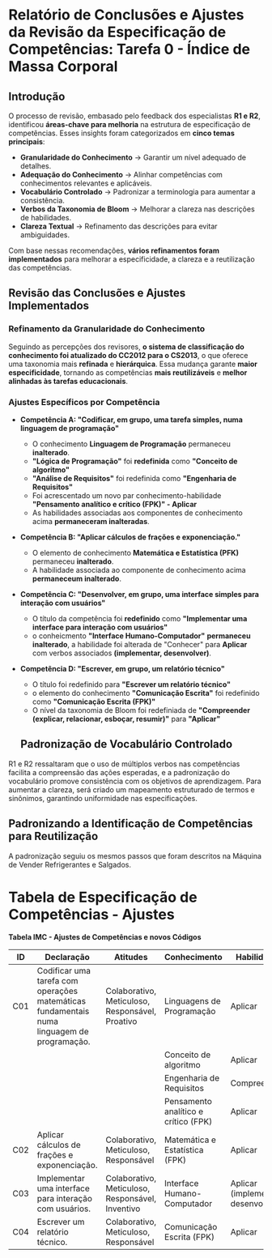 # Relatório de Conclusões e Ajustes da Revisão da Especificação de Competências: Tarefa 0 - Índice de Massa Corporal

## **Introdução** 

O processo de revisão, embasado pelo feedback dos especialistas **R1 e R2**, identificou **áreas-chave para melhoria** na estrutura de especificação de competências. Esses insights foram categorizados em **cinco temas principais**:
- **Granularidade do Conhecimento** → Garantir um nível adequado de detalhes.
- **Adequação do Conhecimento** → Alinhar competências com conhecimentos relevantes e aplicáveis.
- **Vocabulário Controlado** → Padronizar a terminologia para aumentar a consistência.
- **Verbos da Taxonomia de Bloom** → Melhorar a clareza nas descrições de habilidades.
- **Clareza Textual** → Refinamento das descrições para evitar ambiguidades.

Com base nessas recomendações, **vários refinamentos foram implementados** para melhorar a especificidade, a clareza e a reutilização das competências.

## **Revisão das Conclusões e Ajustes Implementados**

### **Refinamento da Granularidade do Conhecimento**
Seguindo as percepções dos revisores, **o sistema de classificação do conhecimento foi atualizado do CC2012 para o CS2013**, o que oferece uma taxonomia mais **refinada** e **hierárquica**. Essa mudança garante **maior especificidade**, tornando as competências **mais reutilizáveis** e **melhor alinhadas às tarefas educacionais**.

### **Ajustes Específicos por Competência**

- **Competência A: "Codificar, em grupo, uma tarefa simples, numa linguagem de programação"**
  - O conhecimento **Linguagem de Programação** permaneceu **inalterado**.
  - **"Lógica de Programação"** foi **redefinida** como **"Conceito de algoritmo"**
  - **"Análise de Requisitos"** foi redefinida como **"Engenharia de Requisitos"**
  - Foi acrescentado um novo par conhecimento-habilidade **"Pensamento analítico e crítico (FPK)" - Aplicar**
  - As habilidades associadas aos componentes de conhecimento acima **permaneceram inalteradas**.
 
  
- **Competência B: "Aplicar cálculos de frações e exponenciação."**
  - O elemento de conhecimento **Matemática e Estatística (PFK)** permaneceu **inalterado**.
  - A habilidade associada ao componente de conhecimento acima **permaneceum inalterado**.

- **Competência C: "Desenvolver, em grupo, uma interface simples para interação com usuários"**
  - O título da competência foi **redefinido** como **"Implementar uma interface para interação com usuários"**
  - o conheicmento **"Interface Humano-Computador"** **permaneceu inalterado**, a habilidade foi alterada de "Conhecer" para **Aplicar** com verbos associados **(implementar, desenvolver)**.
  

- **Competência D: "Escrever, em grupo, um relatório técnico"**
  - O título foi redefinido para **"Escrever um relatório técnico"**
  - o elemento do conhecimento **"Comunicação Escrita"** foi redefinido como **"Comunicação Escrita (FPK)"**
  - O nível da taxonomia de Bloom foi redefiniada de **"Compreender (explicar, relacionar, esboçar, resumir)"** para **"Aplicar"**
 
  ## **Padronização de Vocabulário Controlado**
R1 e R2 ressaltaram que o uso de múltiplos verbos nas competências facilita a compreensão das ações esperadas, e a padronização do vocabulário promove consistência com os objetivos de aprendizagem. Para aumentar a clareza, será criado um mapeamento estruturado de termos e sinônimos, garantindo uniformidade nas especificações.

## **Padronizando a Identificação de Competências para Reutilização**
A padronização seguiu os mesmos passos que foram descritos na Máquina de Vender Refrigerantes e Salgados. 

# **Tabela de Especificação de Competências - Ajustes**

**Tabela IMC - Ajustes de Competências e novos Códigos**

| ID  | Declaração                                                   | Atitudes                             | Conhecimento                      | Habilidade                   |
|------|-------------------------------------------------------------|------------------------------------|---------------------------------|-----------------------------|
| C01  | Codificar uma tarefa com operações matemáticas fundamentais numa linguagem de programação. | Colaborativo, Meticuloso, Responsável, Proativo | Linguagens de Programação       | Aplicar                     |
|      |                                                             |                                    | Conceito de algoritmo            | Aplicar                     |
|      |                                                             |                                    | Engenharia de Requisitos         | Compreender                 |
|      |                                                             |                                    | Pensamento analítico e crítico (FPK) | Aplicar                 |
| C02  | Aplicar cálculos de frações e exponenciação.                | Colaborativo, Meticuloso, Responsável | Matemática e Estatística (FPK)  | Aplicar                     |
| C03  | Implementar uma interface para interação com usuários.      | Colaborativo, Meticuloso, Responsável, Inventivo | Interface Humano-Computador     | Aplicar (implementar, desenvolver) |
| C04  | Escrever um relatório técnico.                               | Colaborativo, Meticuloso, Responsável | Comunicação Escrita (FPK)       | Aplicar                     |


